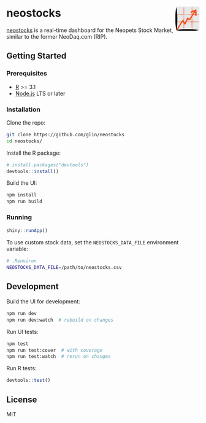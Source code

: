 # neostocks <a href="https://neostocks.info"><img src="public/neostocks.png" align="right" /></a>

[neostocks](https://neostocks.info) is a real-time dashboard for the Neopets Stock Market, similar to the former NeoDaq.com (RIP).

## Getting Started

### Prerequisites
- [R](https://www.r-project.org/) >= 3.1
- [Node.js](https://nodejs.org) LTS or later

### Installation
Clone the repo:
```sh
git clone https://github.com/glin/neostocks
cd neostocks/
```

Install the R package:
```r
# install.packages("devtools")
devtools::install()
```

Build the UI:
```sh
npm install
npm run build
```

### Running
```r
shiny::runApp()
```

To use custom stock data, set the `NEOSTOCKS_DATA_FILE` environment variable:

```sh
# .Renviron
NEOSTOCKS_DATA_FILE=/path/to/neostocks.csv
```

## Development
Build the UI for development:
```sh
npm run dev
npm run dev:watch  # rebuild on changes
```

Run UI tests:
```sh
npm test
npm run test:cover  # with coverage
npm run test:watch  # rerun on changes
```

Run R tests:
```r
devtools::test()
```

## License
MIT
